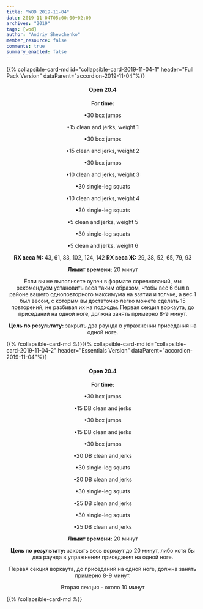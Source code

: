 ```yaml
---
title: "WOD 2019-11-04"
date: 2019-11-04T05:00:00+02:00
archives: "2019"
tags: [wod]
author: "Andriy Shevchenko"
member_resource: false
comments: true
summary_enabled: false
---
```


<div id="accordion-2019-11-04">
{{% collapsible-card-md id="collapsible-card-2019-11-04-1" header="Full Pack Version" dataParent="accordion-2019-11-04"%}}
<center>

#### Open 20.4

**For time:**

•30 box jumps

•15 clean and jerks, weight 1

•30 box jumps

•15 clean and jerks, weight 2

•30 box jumps

•10 clean and jerks, weight 3

•30 single-leg squats

•10 clean and jerks, weight 4

•30 single-leg squats

•5 clean and jerks, weight 5

•30 single-leg squats

•5 clean and jerks, weight 6

**RX веса M:** 43, 61, 83, 102, 124, 142
**RX веса Ж:** 29, 38, 52, 65, 79, 93

**Лимит времени:** 20 минут

Если вы не выполняете оупен в формате соревнований, мы рекомендуем установить веса таким образом, чтобы вес 6 был в районе вашего одноповторного максимума на взятии и толчке, а вес 1 был весом, с которым вы достаточно легко можете сделать 15 повторений, не разбивая их на подходы.
Первая секция воркаута, до приседаний на одной ноге, должна занять примерно 8-9 минут.

**Цель по результату:** закрыть два раунда в упражнении приседания на одной ноге.

</center>
{{% /collapsible-card-md %}}{{% collapsible-card-md id="collapsible-card-2019-11-04-2" header="Essentials Version" dataParent="accordion-2019-11-04"%}}
<center>

#### Open 20.4

**For time:**

•30 box jumps

•15 DB clean and jerks

•30 box jumps

•15 DB clean and jerks

•30 box jumps

•20 DB clean and jerks

•30 single-leg squats

•20 DB clean and jerks

•30 single-leg squats

•25 DB clean and jerks

•30 single-leg squats

•25 DB clean and jerks

**Лимит времени:** 20 минут

**Цель по результату:** закрыть весь воркаут до 20 минут, либо хотя бы два раунда в упражнении приседания на одной ноге.

Первая секция воркаута, до приседаний на одной ноге, должна занять примерно 8-9 минут.

Вторая секция - около 10 минут

</center>
{{% /collapsible-card-md %}}
</div>
